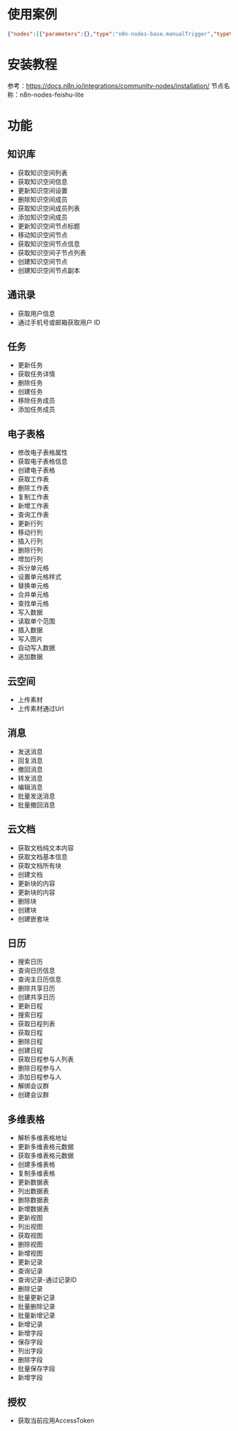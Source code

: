# 使用案例
```json
{"nodes":[{"parameters":{},"type":"n8n-nodes-base.manualTrigger","typeVersion":1,"position":[-416,-80],"id":"9d7cfc7b-0024-4429-8dce-de3fa1b26a6b","name":"When clicking ‘Execute workflow’"},{"parameters":{"content":"## 多维表格案例\nhttps://fcnqopx0ag6g.feishu.cn/wiki/Rk1zwCGVfiLtA3kCachctbP5nDg?table=tblpGxqhn5BO62xz&view=vewYdM93ZT","height":256,"width":1216},"type":"n8n-nodes-base.stickyNote","typeVersion":1,"position":[-480,-176],"id":"5516e8b5-d847-423d-8a89-607264614e5a","name":"Sticky Note"},{"parameters":{"resource":"bitable","operation":"bitable:parseUrl","url":"https://fcnqopx0ag6g.feishu.cn/wiki/Rk1zwCGVfiLtA3kCachctbP5nDg?table=tblpGxqhn5BO62xz&view=vewYdM93ZT"},"type":"CUSTOM.feishuNode","typeVersion":1,"position":[-160,-80],"id":"12a938d8-bb43-4527-8804-951d9ef3fcd4","name":"解析多维表格地址","credentials":{"feishuCredentialsApi":{"id":"A4fAXv0HVBTUPQ0t","name":"Feishu Credentials account"}}},{"parameters":{"resource":"bitable","operation":"bitable:table:record:delete","app_toke":"={{ $('解析多维表格地址').item.json.app_token }}","table_id":"={{ $('解析多维表格地址').item.json.table_id }}","record_id":"={{ $json.data.record.record_id }}"},"type":"CUSTOM.feishuNode","typeVersion":1,"position":[416,-80],"id":"5b07b57b-9935-4948-85b7-97be9b3a2bcb","name":"删除记录","credentials":{"feishuCredentialsApi":{"id":"A4fAXv0HVBTUPQ0t","name":"Feishu Credentials account"}}},{"parameters":{"resource":"bitable","operation":"bitable:table:record:add","app_toke":"={{ $json.app_token }}","table_id":"={{ $json.table_id }}","body":"{\"fields\":{\n  \"名称\": \"测试\"\n}}"},"type":"CUSTOM.feishuNode","typeVersion":1,"position":[112,-80],"id":"2a9a5ad0-cfb7-4a32-a29f-865ae68f7d17","name":"新增记录","credentials":{"feishuCredentialsApi":{"id":"A4fAXv0HVBTUPQ0t","name":"Feishu Credentials account"}}},{"parameters":{"content":"## 电子表格\n正常地址：https://sample.feishu.cn/sheets/Iow7sNNEphp3WbtnbCscPqabcef,  电子表格 Token: Iow7sNNEphp3WbtnbCscPqabcef \n对于知识库中的电子表格，你需调用获取知识空间节点信息接口来获取电子表格的 obj_token\nhttps://fcnqopx0ag6g.feishu.cn/wiki/G1DtwKCE7iV3mrk6ThocuO5PnEh, 知识空间 token: G1DtwKCE7iV3mrk6ThocuO5PnEh ","height":432,"width":1216},"type":"n8n-nodes-base.stickyNote","typeVersion":1,"position":[-480,112],"id":"1a99e5a4-91ee-49e4-9c18-87ba6b060838","name":"Sticky Note1"},{"parameters":{"resource":"wiki_spaces","operation":"wiki:spaces:node:info","token":"G1DtwKCE7iV3mrk6ThocuO5PnEh"},"type":"CUSTOM.feishuNode","typeVersion":1,"position":[-160,256],"id":"130eefeb-b7d1-4e03-a049-c057afcea1d8","name":"获取知识空间节点信息","credentials":{"feishuCredentialsApi":{"id":"A4fAXv0HVBTUPQ0t","name":"Feishu Credentials account"}}},{"parameters":{"resource":"spreadsheet","operation":"spreadsheet:getInfo","spreadsheet_toke":"={{ $json.data.node.obj_token }}"},"type":"CUSTOM.feishuNode","typeVersion":1,"position":[16,256],"id":"2d13d142-483a-4b7d-ae96-288e3089bc62","name":"获取电子表格信息","credentials":{"feishuCredentialsApi":{"id":"A4fAXv0HVBTUPQ0t","name":"Feishu Credentials account"}}},{"parameters":{"resource":"spreadsheet","operation":"spreadsheet:getSheets","spreadsheetToke":"={{ $json.data.spreadsheet.token }}"},"type":"CUSTOM.feishuNode","typeVersion":1,"position":[192,256],"id":"a7c51add-91c9-4b76-b872-2eb070852f31","name":"获取工作表","credentials":{"feishuCredentialsApi":{"id":"A4fAXv0HVBTUPQ0t","name":"Feishu Credentials account"}}},{"parameters":{"resource":"spreadsheet","operation":"spreadsheet:valuesRead","spreadsheetToke":"={{ $json.data.spreadsheetToken }}","range":"={{ $json.data.updatedRange }}"},"type":"CUSTOM.feishuNode","typeVersion":1,"position":[512,256],"id":"bc344ecf-6897-4897-8932-27cd805a32a8","name":"读取数据","credentials":{"feishuCredentialsApi":{"id":"A4fAXv0HVBTUPQ0t","name":"Feishu Credentials account"}}},{"parameters":{"resource":"spreadsheet","operation":"spreadsheet:valuesAutoWrite","spreadsheetToke":"={{ $('获取电子表格信息').item.json.data.spreadsheet.token }}","sheetId":"={{ $json.data.sheets[0].sheet_id }}","values":"[\n    [\n        \"表头1\",\n        \"表头2\"\n    ],\n    [\n        \"数据1\",\n        1\n    ],\n    [\n        \"World\",\n        1\n    ]\n]"},"type":"CUSTOM.feishuNode","typeVersion":1,"position":[352,256],"id":"67495778-0960-4447-aaab-b62f184a5a2d","name":"简易写入数据","credentials":{"feishuCredentialsApi":{"id":"A4fAXv0HVBTUPQ0t","name":"Feishu Credentials account"}}},{"parameters":{"content":"## 错误code查询\nhttps://open.feishu.cn/search\n## 权限注意\n使用应用token需要在文档里面把应用添加进去，右上角···->更多->添加文档应用->搜索你创建的应用","height":144,"width":1232},"type":"n8n-nodes-base.stickyNote","typeVersion":1,"position":[-480,-336],"id":"2ed51265-a157-4fcc-9d67-c080072c61c4","name":"Sticky Note2","disabled":true},{"parameters":{"resource":"spreadsheet","operation":"spreadsheet:valuesWrite","spreadsheetToke":"={{ $('获取电子表格信息').item.json.data.spreadsheet.token }}","range":"={{ $json.data.sheets[0].sheet_id }}!A4:B5","values":"[\n  [\n        \"第四行1\",\n        \"第四行2\"\n    ],\n   [\n        \"第五行1\",\n        \"第五行2\"\n    ]\n]"},"type":"CUSTOM.feishuNode","typeVersion":1,"position":[352,400],"id":"98de9abc-8797-47d3-be95-646106344295","name":"写入数据","credentials":{"feishuCredentialsApi":{"id":"A4fAXv0HVBTUPQ0t","name":"Feishu Credentials account"}}}],"connections":{"When clicking ‘Execute workflow’":{"main":[[{"node":"解析多维表格地址","type":"main","index":0},{"node":"获取知识空间节点信息","type":"main","index":0}]]},"解析多维表格地址":{"main":[[{"node":"新增记录","type":"main","index":0}]]},"新增记录":{"main":[[{"node":"删除记录","type":"main","index":0}]]},"获取知识空间节点信息":{"main":[[{"node":"获取电子表格信息","type":"main","index":0}]]},"获取电子表格信息":{"main":[[{"node":"获取工作表","type":"main","index":0}]]},"获取工作表":{"main":[[{"node":"简易写入数据","type":"main","index":0},{"node":"写入数据","type":"main","index":0}]]},"简易写入数据":{"main":[[{"node":"读取数据","type":"main","index":0}]]}},"pinData":{},"meta":{"templateCredsSetupCompleted":true,"instanceId":"02b4f549b31e5afb7ac0434f27e8e1e51494096eb26622aff0d1c16686021c54"}}
```


# 安装教程
参考：https://docs.n8n.io/integrations/community-nodes/installation/
节点名称：n8n-nodes-feishu-lite

# 功能
## 知识库
- 获取知识空间列表
- 获取知识空间信息
- 更新知识空间设置
- 删除知识空间成员
- 获取知识空间成员列表
- 添加知识空间成员
- 更新知识空间节点标题
- 移动知识空间节点
- 获取知识空间节点信息
- 获取知识空间子节点列表
- 创建知识空间节点
- 创建知识空间节点副本
## 通讯录
- 获取用户信息
- 通过手机号或邮箱获取用户 ID
## 任务
- 更新任务
- 获取任务详情
- 删除任务
- 创建任务
- 移除任务成员
- 添加任务成员
## 电子表格
- 修改电子表格属性
- 获取电子表格信息
- 创建电子表格
- 获取工作表
- 删除工作表
- 复制工作表
- 新增工作表
- 查询工作表
- 更新行列
- 移动行列
- 插入行列
- 删除行列
- 增加行列
- 拆分单元格
- 设置单元格样式
- 替换单元格
- 合并单元格
- 查找单元格
- 写入数据
- 读取单个范围
- 插入数据
- 写入图片
- 自动写入数据
- 追加数据
## 云空间
- 上传素材
- 上传素材通过Url
## 消息
- 发送消息
- 回复消息
- 撤回消息
- 转发消息
- 编辑消息
- 批量发送消息
- 批量撤回消息
## 云文档
- 获取文档纯文本内容
- 获取文档基本信息
- 获取文档所有块
- 创建文档
- 更新块的内容
- 更新块的内容
- 删除块
- 创建块
- 创建嵌套块
## 日历
- 搜索日历
- 查询日历信息
- 查询主日历信息
- 删除共享日历
- 创建共享日历
- 更新日程
- 搜索日程
- 获取日程列表
- 获取日程
- 删除日程
- 创建日程
- 获取日程参与人列表
- 删除日程参与人
- 添加日程参与人
- 解绑会议群
- 创建会议群
## 多维表格
- 解析多维表格地址
- 更新多维表格元数据
- 获取多维表格元数据
- 创建多维表格
- 复制多维表格
- 更新数据表
- 列出数据表
- 删除数据表
- 新增数据表
- 更新视图
- 列出视图
- 获取视图
- 删除视图
- 新增视图
- 更新记录
- 查询记录
- 查询记录-通过记录ID
- 删除记录
- 批量更新记录
- 批量删除记录
- 批量新增记录
- 新增记录
- 新增字段
- 保存字段
- 列出字段
- 删除字段
- 批量保存字段
- 新增字段
## 授权
- 获取当前应用AccessToken
